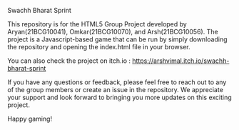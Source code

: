 Swachh Bharat Sprint

This repository is for the HTML5 Group Project developed by Aryan(21BCG10041), Omkar(21BCG10070), and Arsh(21BCG10056). The project is a Javascript-based game that can be run by simply downloading the repository and opening the index.html file in your browser.

You can also check the project on itch.io : https://arshvimal.itch.io/swachh-bharat-sprint

If you have any questions or feedback, please feel free to reach out to any of the group members or create an issue in the repository. We appreciate your support and look forward to bringing you more updates on this exciting project.

Happy gaming!
